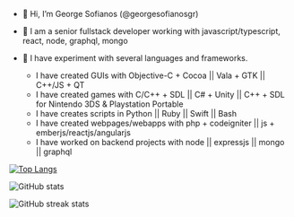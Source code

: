 - 👋 Hi, I’m George Sofianos (@georgesofianosgr)  
- 🌱 I am a senior fullstack developer working with javascript/typescript, react, node, graphql, mongo

- 👀 I have experiment with several languages and frameworks. 
  - I have created GUIs with Objective-C + Cocoa || Vala + GTK || C++/JS + QT
  - I have created games with C/C++ + SDL || C# + Unity || C++ + SDL for Nintendo 3DS & Playstation Portable
  - I have creates scripts in Python || Ruby || Swift || Bash
  - I have created webpages/webapps with php + codeigniter || js + emberjs/reactjs/angularjs
  - I have worked on backend projects with node || expressjs || mongo || graphql
  
[![Top Langs](https://github-readme-stats.vercel.app/api/top-langs/?username=georgesofianosgr)](https://github.com/anuraghazra/github-readme-stats)

![GitHub stats](https://github-readme-stats.vercel.app/api?username=georgesofianosgr&show_icons=true)  

![GitHub streak stats](https://github-readme-streak-stats.herokuapp.com/?user=georgesofianosgr)  
  
<!---
- 👀 I’m interested in ...
- 🌱 I’m currently learning ...
- 💞️ I’m looking to collaborate on ...
- 📫 How to reach me ...
georgesofianosgr/georgesofianosgr is a ✨ special ✨ repository because its `README.md` (this file) appears on your GitHub profile.
You can click the Preview link to take a look at your changes.
--->
